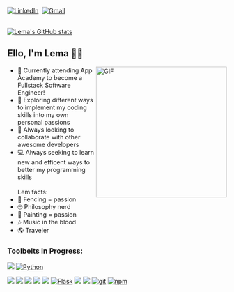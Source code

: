 <p>
<a href="https://www.linkedin.com/in/lema-el-sherbiny-b41340193/"><img src="https://img.shields.io/badge/linkedin-%230077B5.svg?&style=for-the-badge&logo=linkedin&logoColor=white" alt="LinkedIn" /></a>&nbsp; 
<a href="mailto:lama.sherb@gmail.com?subject=GitHub"><img src="https://img.shields.io/badge/gmail-%23D14836.svg?&style=for-the-badge&logo=gmail&logoColor=white" alt="Gmail"/></a>&nbsp;
</p>  

<br/>[![Lema's GitHub stats](https://github-readme-stats.vercel.app/api?username=lemlooma)](https://github.com/lemlooma/github-readme-stats)

## Ello, I'm Lema 👋🏽  

<img align="right" alt="GIF" src="https://media.giphy.com/media/DCrIgNZnO2xFOPcswF/source.gif" height="300" />

- 🔏 Currently attending App Academy to become a Fullstack Software Engineer!
- 🧐 Exploring different ways to implement my coding skills into my own personal passions
- 🤝 Always looking to collaborate with other awesome developers
- 💻 Always seeking to learn new and efficent ways to better my programming skills
<br/><br/>Lem facts:
- 🤺 Fencing = passion
- 🤓 Philosophy nerd
- 🎨 Painting = passion 
- 🎶 Music in the blood
- 🌎 Traveler

### Toolbelts In Progress:

<a href="https://developer.mozilla.org/en-US/docs/Web/JavaScript"><img src="https://img.shields.io/badge/-JavaScript-F7DF1E?logo=JavaScript&logoColor=333333" /></a>
<a href="https://www.python.org/"><img alt="Python" src="https://img.shields.io/badge/-Python-3776AB?style=flat-square&logo=Python&logoColor=white&" /></a>

<a href="https://www.npmjs.com/package/express"><img src="https://img.shields.io/badge/-Express.js-000000?logo=Express" /></a>
<a href="https://www.postgresql.org/"><img src="https://img.shields.io/badge/-PostgreSQL-336791?logo=PostgreSQL" /></a>
<a href="https://reactjs.org/"><img src="https://img.shields.io/badge/-React-61DAFB?logo=React&logoColor=333333" /></a>
<a href="https://redux.js.org/"><img src="https://img.shields.io/badge/-Redux-764ABC?logo=Redux" /></a>
<a href="https://sequelize.org/"><img src="https://img.shields.io/badge/-Sequelize-039BE5" /></a>
<a href="https://flask.palletsprojects.com/en/1.1.x/"><img alt="Flask" src="https://img.shields.io/badge/-Flask-000000?style=flat-square&logo=Flask&logoColor=white" /></a>
<a href="https://developer.mozilla.org/en-US/docs/Web/CSS"><img src="https://img.shields.io/badge/-CSS3-1572B6?logo=CSS3" /></a>
<a href="https://developer.mozilla.org/en-US/docs/Web/HTML"><img src="https://img.shields.io/badge/-HTML5-E34F26?logo=HTML5&logoColor=ffffff" /></a>
<a href="#"><img alt="git" src="https://img.shields.io/badge/-Git-F05032?style=flat-square&logo=git&logoColor=white" /></a>
<a href="https://www.npmjs.com/"><img alt="npm" src="https://img.shields.io/badge/-NPM-CB3837?style=flat-square&logo=npm&logoColor=white" /></a>
